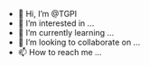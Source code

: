 - 👋 Hi, I’m @TGPI
- 👀 I’m interested in ...
- 🌱 I’m currently learning ...
- 💞️ I’m looking to collaborate on ...
- 📫 How to reach me ...

<!---
TGPI/TGPI is a ✨ special ✨ repository because its `README.md` (this file) appears on your GitHub profile.
You can click the Preview link to take a look at your changes.
--->
